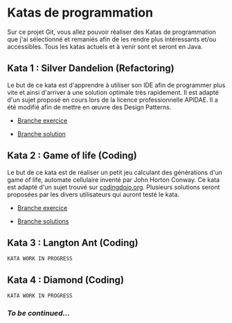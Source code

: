 # Katas de programmation

Sur ce projet Git, vous allez pouvoir réaliser des Katas de programmation que j'ai 
sélectionné et remaniés afin de les rendre plus intéressants et/ou accessibles. Tous les
katas actuels et à venir sont et seront en Java.

## Kata 1 : Silver Dandelion (Refactoring)
Le but de ce kata est d'apprendre à utiliser son IDE afin de programmer plus vite et ainsi 
d'arriver à une solution optimale très rapidement. Il est adapté d'un sujet proposé en
cours lors de la licence professionnelle APIDAE. Il a été modifié afin de mettre en œuvre 
des Design Patterns.

- [Branche exercice](https://github.com/alexandre-bousquet/kata/tree/Silver_Dandelion_Exo)

- [Branche solution](https://github.com/alexandre-bousquet/kata/tree/Silver_Dandelion_Solution)

## Kata 2 : Game of life (Coding)

Le but de ce kata est de réaliser un petit jeu calculant des générations d'un game of life, automate
cellulaire inventé par John Horton Conway.
Ce kata est adapté d'un sujet trouvé sur [codingdojo.org](http://codingdojo.org/).
Plusieurs solutions seront proposées par les divers utilisateurs qui auront testé le kata.

- [Branche exercice](https://github.com/alexandre-bousquet/kata/tree/Game_of_life_Exo)

- [Branche solutions](https://github.com/alexandre-bousquet/kata/tree/Game_of_life_Solutions)

## Kata 3 : Langton Ant (Coding)

`KATA WORK IN PROGRESS`

## Kata 4 : Diamond (Coding)

`KATA WORK IN PROGRESS`

### _To be continued..._